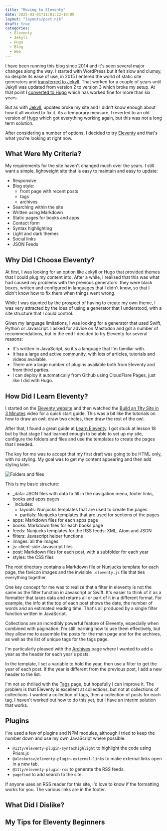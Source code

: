 ```yaml
---
title: "Moving to Eleventy"
date: 2025-03-01T11:01:22+10:00
layout: "layouts/post.njk"
draft: true
categories:
  - Eleventy
  - Jekyll
  - Hugo
  - Blog
  - Web
---
```


I have been running this blog since 2014 and it's seen several major changes along the way. I started with WordPress but it felt slow and clumsy, so despite its ease of use, in 2015 I entered the world of static site generators and [transferred to Jekyll][2]. That worked for a couple of years until Jekyll was updated from version 2 to version 3 which broke my setup. At that point I [converted to Hugo][1] which has worked fine for more than six years.

But as with [Jekyll][4], updates broke my site and I didn't know enough about how it all worked to fix it. As a temporary measure, I reverted to an old version of [Hugo][5] which got everything working again, but this was not a long term solution.

After considering a number of options, I decided to try [Eleventy][3] and that's what you're looking at right now.

<!--more-->

## What Were My Criteria?

My requirements for the site haven't changed much over the years. I still want a simple, lightweight site that is easy to maintain and easy to update:

- Responsive
- Blog style:
  - front page with recent posts
  - tags
  - archives
- Searching within the site
- Written using Markdown
- Static pages for books and apps
- Contact form
- Syntax highlighting
- Light and dark themes
- Social links
- JSON Feeds

## Why Did I Choose Eleventy?

At first, I was looking for an option like Jekyll or Hugo that provided themes that I could plug my content into. After a while, I realised that this was what had caused my problems with the previous generators: they were black boxes, written and configured in languages that I didn't know, so that I didn't know how to fix them when things went wrong.

While I was daunted by the prospect of having to create my own theme, I was very attracted by the idea of using a generator that I understood, with a site structure that I could control.

Given my language limitations, I was looking for a generator that used Swift, Python or Javascript. I asked for advice on Mastodon and got a number of recommendations, but in the end I decided to try Eleventy for several reasons:

- It's written in JavaScript, so it's a language that I'm familiar with.
- It has a large and active community, with lots of articles, tutorials and videos available.
- There are a large number of plugins available both from Eleventy and from third parties.
- I can deploy it automatically from Github using CloudFlare Pages, just like I did with Hugo.

## How Did I Learn Eleventy?

I started on the [Eleventy website][3] and then watched the [Build an 11ty Site in 3 Minutes][6] video for a quick start guide. This was a bit like the tutorials on how to draw an owl: draw two circles, then draw the rest of the owl.

After that, I found a great guide at [Learn Eleventy][7]. I got stuck at lesson 18 but by that stage I had learned enough to be able to set up my site, configure the folders and files and use the templates to create the pages that I needed.

The key for me was to accept that my first draft was going to be HTML only, with no styling. My goal was to get my content appearing and then add styling later.

![Folders and files](/images/2025/folders_files.jpeg)

This is my basic structure:

- _data: JSON files with data to fill in the navigation menu, footer links, books and apps pages
- _includes:
  - layouts: Nunjucks templates that are used to create the pages
  - partials: Nunjucks templates that are used for sections of the pages
- apps: Markdown files for each apps page
- books: Markdown files for each books page
- feeds: Nunjucks templates for the RSS feeds: XML, Atom and JSON
- filters: Javascript helper functions
- images: all the images
- js: client-side Javascript files
- post: Markdown files for each post, with a subfolder for each year
- styles: the CSS files

The root directory contains a Markdown file or Nunjucks template for each page, the favicon images and the invisible `.eleventy.js` file that ties everything together.

One key concept for me was to realize that a filter in eleventy is not the same as the filter function in Javascript or Swift. It's easier to think of it as a formatter that takes data and returns all or part of it in a different format. For example, the info at the top of each post shows the date, the number of words and an estimated reading time. That's all produced by a single filter function written in JavaScript.

Collections are an incredibly powerful feature of Eleventy, especially when combined with pagination. I'm still learning how to use them effectively, but they allow me to assemble the posts for the main page and for the archives, as well as the list of unique tags for the tags page.

I'm particularly pleased with the [Archives][8] page where I wanted to add a year as the header for each year's posts.

In the template, I set a variable to hold the year, then use a filter to get the year of each post. If the year is different from the previous post, I add a new header to the list.

I'm not so thrilled with the [Tags][9] page, but hopefully I can improve it. The problem is that Eleventy is excellent at collections, but not at collections of collections. I wanted a collection of tags, then a collection of posts for each tag. I haven't worked out how to do this yet, but I have an interim solution that works.

## Plugins

I've used a few of plugins and NPM modules, although I tried to keep the number down and use my own JavaScript where possible.

- `@11ty/eleventy-plugin-syntaxhighlight` to highlight the code using Prism.js
- `@aloskutov/eleventy-plugin-external-links` to make external links open in a new tab.
- `@11ty/eleventy-plugin-rss` to generate the RSS feeds.
- `pagefind` to add search to the site.

If anyone uses an RSS reader for this site, I'd love to know if the formatting works for you. The various links are in the footer.

## What Did I Dislike?

## My Tips for Eleventy Beginners


[1]: /post/2017/moving-to-hugo/
[2]: /post/2015/new-site-for-trozware/
[3]: https://www.11ty.dev
[4]: https://jekyllrb.com
[5]: https://gohugo.io
[6]: https://www.youtube.com/watch?v=BKdQEXqfFA0
[7]: https://learn-eleventy.pages.dev
[8]: /archives/
[9]: /tags/